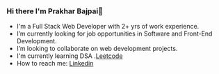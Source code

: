 ### Hi there I'm Prakhar Bajpai👋

- I'm a Full Stack Web Developer with 2+ yrs of work experience.
- I’m currently looking for job opportunities in Software and Front-End Development.
- I’m looking to collaborate on web development projects.
- I'm currently learning DSA .[Leetcode](https://leetcode.com/prakharbajpai1007/)
- How to reach me: [Linkedin](https://www.linkedin.com/in/prakhar-bajpai-811237179/)


